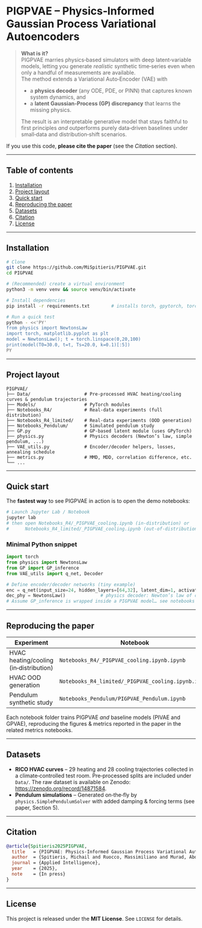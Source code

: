 # PIGPVAE – Physics‑Informed Gaussian Process Variational Autoencoders

> **What is it?**  
> PIGPVAE marries physics‑based simulators with deep latent‑variable models, letting you generate *realistic* synthetic time‑series even when only a handful of measurements are available.  
> The method extends a Variational Auto‑Encoder (VAE) with
>
> * a **physics decoder** (any ODE, PDE, or PINN) that captures known system dynamics, and
> * a **latent Gaussian‑Process (GP) discrepancy** that learns the missing physics.
>
> The result is an interpretable generative model that stays faithful to first principles *and* outperforms purely data‑driven baselines under small‑data and distribution‑shift scenarios.

If you use this code, **please cite the paper** (see the *Citation* section).

---

## Table of contents
1. [Installation](#installation)
2. [Project layout](#project-layout)
3. [Quick start](#quick-start)
4. [Reproducing the paper](#reproducing-the-paper)
5. [Datasets](#datasets)
6. [Citation](#citation)
7. [License](#license)

---

## Installation

```bash
# Clone
git clone https://github.com/MiSpitieris/PIGPVAE.git
cd PIGPVAE

# (Recommended) create a virtual environment
python3 -m venv venv && source venv/bin/activate

# Install dependencies
pip install -r requirements.txt        # installs torch, gpytorch, torchdiffeq, etc.

# Run a quick test
python - <<'PY'
from physics import NewtonsLaw
import torch, matplotlib.pyplot as plt
model = NewtonsLaw(); t = torch.linspace(0,20,100)
print(model(T0=30.0, t=t, Ts=20.0, k=0.1)[:5])
PY
```

---

## Project layout

```text
PIGPVAE/
├── Data/                    # Pre‑processed HVAC heating/cooling curves & pendulum trajectories
├── Models/                  # PyTorch modules
├── Notebooks_R4/            # Real‑data experiments (full distribution)
├── Notebooks_R4_limited/    # Real‑data experiments (OOD generation)
├── Notebooks_Pendulum/      # Simulated pendulum study
├── GP.py                    # GP‑based latent module (uses GPyTorch)
├── physics.py               # Physics decoders (Newton’s law, simple pendulum, ...)
├── VAE_utils.py             # Encoder/decoder helpers, losses, annealing schedule
├── metrics.py               # MMD, MDD, correlation difference, etc.
└── ...
```

---

## Quick start

The **fastest way** to see PIGPVAE in action is to open the demo notebooks:

```bash
# Launch Jupyter Lab / Notebook
jupyter lab
# then open Notebooks_R4/_PIGPVAE_cooling.ipynb (in‑distribution) or
#      Notebooks_R4_limited/_PIGPVAE_cooling.ipynb (out‑of‑distribution)
```

### Minimal Python snippet

```python
import torch
from physics import NewtonsLaw
from GP import GP_inference
from VAE_utils import q_net, Decoder

# Define encoder/decoder networks (tiny example)
enc = q_net(input_size=24, hidden_layers=[64,32], latent_dim=1, activation='relu')
dec_phy = NewtonsLaw()             # physics decoder: Newton’s law of cooling
# Assume GP_inference is wrapped inside a PIGPVAE model… see notebooks for full code
```

---

## Reproducing the paper

| Experiment | Notebook | Command |
|------------|----------|---------|
| HVAC heating/cooling (in‑distribution) | `Notebooks_R4/_PIGPVAE_cooling.ipynb.ipynb` | *Run all cells* |
| HVAC OOD generation | `Notebooks_R4_limited/_PIGPVAE_cooling.ipynb.ipynb` | *Run all cells* |
| Pendulum synthetic study | `Notebooks_Pendulum/PIGPVAE_Pendulum.ipynb` | *Run all cells* |

Each notebook folder trains PIGPVAE *and* baseline models (PIVAE and GPVAE), reproducing the figures & metrics reported in the paper in the related metrics notebooks.

---

## Datasets

* **RICO HVAC curves** – 29 heating and 28 cooling trajectories collected in a climate‑controlled test room. Pre‑processed splits are included under `Data/`. The raw dataset is available on Zenodo: <https://zenodo.org/record/14871584>.
* **Pendulum simulations** – Generated on‑the‑fly by `physics.SimplePendulumSolver` with added damping & forcing terms (see paper, Section 5).

---

## Citation

```bibtex
@article{Spitieris2025PIGPVAE,
  title   = {PIGPVAE: Physics-Informed Gaussian Process Variational Autoencoders},
  author  = {Spitieris, Michail and Ruocco, Massimiliano and Murad, Abdulmajid and Nocente, Alessandro},
  journal = {Applied Intelligence},
  year    = {2025},
  note    = {In press}
}
```

---

## License

This project is released under the **MIT License**. See `LICENSE` for details.
 

